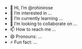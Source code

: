 - 👋 Hi, I’m @rohinirose
- 👀 I’m interested in ...
- 🌱 I’m currently learning ...
- 💞️ I’m looking to collaborate on ...
- 📫 How to reach me ...
- 😄 Pronouns: ...
- ⚡ Fun fact: ...

<!---
rohinirose/rohinirose is a ✨ special ✨ repository because its `README.md` (this file) appears on your GitHub profile.
You can click the Preview link to take a look at your changes.
--->
